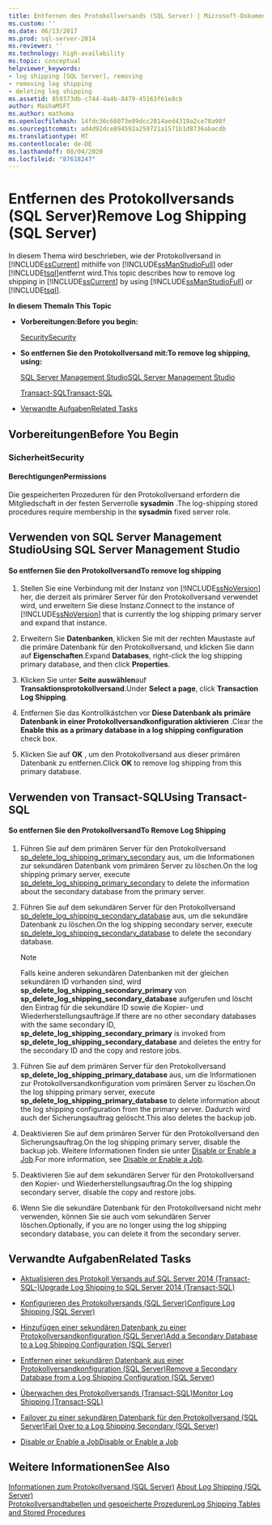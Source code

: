 ```yaml
---
title: Entfernen des Protokollversands (SQL Server) | Microsoft-Dokumentation
ms.custom: ''
ms.date: 06/13/2017
ms.prod: sql-server-2014
ms.reviewer: ''
ms.technology: high-availability
ms.topic: conceptual
helpviewer_keywords:
- log shipping [SQL Server], removing
- removing log shipping
- deleting log shipping
ms.assetid: 859373db-c744-4a4b-8479-45163f61e8cb
author: MashaMSFT
ms.author: mathoma
ms.openlocfilehash: 14fdc36c66073e89dcc2014aed4319a2ce78a98f
ms.sourcegitcommit: ad4d92dce894592a259721a1571b1d8736abacdb
ms.translationtype: MT
ms.contentlocale: de-DE
ms.lasthandoff: 08/04/2020
ms.locfileid: "87618247"
---
```

# <a name="remove-log-shipping-sql-server"></a><span data-ttu-id="35f0f-102">Entfernen des Protokollversands (SQL Server)</span><span class="sxs-lookup"><span data-stu-id="35f0f-102">Remove Log Shipping (SQL Server)</span></span>
  <span data-ttu-id="35f0f-103">In diesem Thema wird beschrieben, wie der Protokollversand in [!INCLUDE[ssCurrent](../../includes/sscurrent-md.md)] mithilfe von [!INCLUDE[ssManStudioFull](../../includes/ssmanstudiofull-md.md)] oder [!INCLUDE[tsql](../../includes/tsql-md.md)]entfernt wird.</span><span class="sxs-lookup"><span data-stu-id="35f0f-103">This topic describes how to remove log shipping in [!INCLUDE[ssCurrent](../../includes/sscurrent-md.md)] by using [!INCLUDE[ssManStudioFull](../../includes/ssmanstudiofull-md.md)] or [!INCLUDE[tsql](../../includes/tsql-md.md)].</span></span>  
  
 <span data-ttu-id="35f0f-104">**In diesem Thema**</span><span class="sxs-lookup"><span data-stu-id="35f0f-104">**In This Topic**</span></span>  
  
-   <span data-ttu-id="35f0f-105">**Vorbereitungen:**</span><span class="sxs-lookup"><span data-stu-id="35f0f-105">**Before you begin:**</span></span>  
  
     [<span data-ttu-id="35f0f-106">Security</span><span class="sxs-lookup"><span data-stu-id="35f0f-106">Security</span></span>](#Security)  
  
-   <span data-ttu-id="35f0f-107">**So entfernen Sie den Protokollversand mit:**</span><span class="sxs-lookup"><span data-stu-id="35f0f-107">**To remove log shipping, using:**</span></span>  
  
     [<span data-ttu-id="35f0f-108">SQL Server Management Studio</span><span class="sxs-lookup"><span data-stu-id="35f0f-108">SQL Server Management Studio</span></span>](#SSMSProcedure)  
  
     [<span data-ttu-id="35f0f-109">Transact-SQL</span><span class="sxs-lookup"><span data-stu-id="35f0f-109">Transact-SQL</span></span>](#TsqlProcedure)  
  
-   [<span data-ttu-id="35f0f-110">Verwandte Aufgaben</span><span class="sxs-lookup"><span data-stu-id="35f0f-110">Related Tasks</span></span>](#RelatedTasks)  
  
##  <a name="before-you-begin"></a><a name="BeforeYouBegin"></a> <span data-ttu-id="35f0f-111">Vorbereitungen</span><span class="sxs-lookup"><span data-stu-id="35f0f-111">Before You Begin</span></span>  
  
###  <a name="security"></a><a name="Security"></a> <span data-ttu-id="35f0f-112">Sicherheit</span><span class="sxs-lookup"><span data-stu-id="35f0f-112">Security</span></span>  
  
####  <a name="permissions"></a><a name="Permissions"></a> <span data-ttu-id="35f0f-113">Berechtigungen</span><span class="sxs-lookup"><span data-stu-id="35f0f-113">Permissions</span></span>  
 <span data-ttu-id="35f0f-114">Die gespeicherten Prozeduren für den Protokollversand erfordern die Mitgliedschaft in der festen Serverrolle **sysadmin** .</span><span class="sxs-lookup"><span data-stu-id="35f0f-114">The log-shipping stored procedures require membership in the **sysadmin** fixed server role.</span></span>  
  
##  <a name="using-sql-server-management-studio"></a><a name="SSMSProcedure"></a> <span data-ttu-id="35f0f-115">Verwenden von SQL Server Management Studio</span><span class="sxs-lookup"><span data-stu-id="35f0f-115">Using SQL Server Management Studio</span></span>  
  
#### <a name="to-remove-log-shipping"></a><span data-ttu-id="35f0f-116">So entfernen Sie den Protokollversand</span><span class="sxs-lookup"><span data-stu-id="35f0f-116">To remove log shipping</span></span>  
  
1.  <span data-ttu-id="35f0f-117">Stellen Sie eine Verbindung mit der Instanz von [!INCLUDE[ssNoVersion](../../includes/ssnoversion-md.md)] her, die derzeit als primärer Server für den Protokollversand verwendet wird, und erweitern Sie diese Instanz.</span><span class="sxs-lookup"><span data-stu-id="35f0f-117">Connect to the instance of [!INCLUDE[ssNoVersion](../../includes/ssnoversion-md.md)] that is currently the log shipping primary server and expand that instance.</span></span>  
  
2.  <span data-ttu-id="35f0f-118">Erweitern Sie **Datenbanken**, klicken Sie mit der rechten Maustaste auf die primäre Datenbank für den Protokollversand, und klicken Sie dann auf **Eigenschaften**.</span><span class="sxs-lookup"><span data-stu-id="35f0f-118">Expand **Databases**, right-click the log shipping primary database, and then click **Properties**.</span></span>  
  
3.  <span data-ttu-id="35f0f-119">Klicken Sie unter **Seite auswählen**auf **Transaktionsprotokollversand**.</span><span class="sxs-lookup"><span data-stu-id="35f0f-119">Under **Select a page**, click **Transaction Log Shipping**.</span></span>  
  
4.  <span data-ttu-id="35f0f-120">Entfernen Sie das Kontrollkästchen vor **Diese Datenbank als primäre Datenbank in einer Protokollversandkonfiguration aktivieren** .</span><span class="sxs-lookup"><span data-stu-id="35f0f-120">Clear the **Enable this as a primary database in a log shipping configuration** check box.</span></span>  
  
5.  <span data-ttu-id="35f0f-121">Klicken Sie auf **OK** , um den Protokollversand aus dieser primären Datenbank zu entfernen.</span><span class="sxs-lookup"><span data-stu-id="35f0f-121">Click **OK** to remove log shipping from this primary database.</span></span>  
  
##  <a name="using-transact-sql"></a><a name="TsqlProcedure"></a> <span data-ttu-id="35f0f-122">Verwenden von Transact-SQL</span><span class="sxs-lookup"><span data-stu-id="35f0f-122">Using Transact-SQL</span></span>  
  
#### <a name="to-remove-log-shipping"></a><span data-ttu-id="35f0f-123">So entfernen Sie den Protokollversand</span><span class="sxs-lookup"><span data-stu-id="35f0f-123">To Remove Log Shipping</span></span>  
  
1.  <span data-ttu-id="35f0f-124">Führen Sie auf dem primären Server für den Protokollversand [sp_delete_log_shipping_primary_secondary](/sql/relational-databases/system-stored-procedures/sp-delete-log-shipping-primary-secondary-transact-sql) aus, um die Informationen zur sekundären Datenbank vom primären Server zu löschen.</span><span class="sxs-lookup"><span data-stu-id="35f0f-124">On the log shipping primary server, execute [sp_delete_log_shipping_primary_secondary](/sql/relational-databases/system-stored-procedures/sp-delete-log-shipping-primary-secondary-transact-sql) to delete the information about the secondary database from the primary server.</span></span>  
  
2.  <span data-ttu-id="35f0f-125">Führen Sie auf dem sekundären Server für den Protokollversand [sp_delete_log_shipping_secondary_database](/sql/relational-databases/system-stored-procedures/sp-delete-log-shipping-secondary-database-transact-sql) aus, um die sekundäre Datenbank zu löschen.</span><span class="sxs-lookup"><span data-stu-id="35f0f-125">On the log shipping secondary server, execute [sp_delete_log_shipping_secondary_database](/sql/relational-databases/system-stored-procedures/sp-delete-log-shipping-secondary-database-transact-sql) to delete the secondary database.</span></span>  
  
    > [!NOTE]  
    >  <span data-ttu-id="35f0f-126">Falls keine anderen sekundären Datenbanken mit der gleichen sekundären ID vorhanden sind, wird **sp_delete_log_shipping_secondary_primary** von **sp_delete_log_shipping_secondary_database** aufgerufen und löscht den Eintrag für die sekundäre ID sowie die Kopier- und Wiederherstellungsaufträge.</span><span class="sxs-lookup"><span data-stu-id="35f0f-126">If there are no other secondary databases with the same secondary ID, **sp_delete_log_shipping_secondary_primary** is invoked from **sp_delete_log_shipping_secondary_database** and deletes the entry for the secondary ID and the copy and restore jobs.</span></span>  
  
3.  <span data-ttu-id="35f0f-127">Führen Sie auf dem primären Server für den Protokollversand **sp_delete_log_shipping_primary_database** aus, um die Informationen zur Protokollversandkonfiguration vom primären Server zu löschen.</span><span class="sxs-lookup"><span data-stu-id="35f0f-127">On the log shipping primary server, execute **sp_delete_log_shipping_primary_database** to delete information about the log shipping configuration from the primary server.</span></span> <span data-ttu-id="35f0f-128">Dadurch wird auch der Sicherungsauftrag gelöscht.</span><span class="sxs-lookup"><span data-stu-id="35f0f-128">This also deletes the backup job.</span></span>  
  
4.  <span data-ttu-id="35f0f-129">Deaktivieren Sie auf dem primären Server für den Protokollversand den Sicherungsauftrag.</span><span class="sxs-lookup"><span data-stu-id="35f0f-129">On the log shipping primary server, disable the backup job.</span></span> <span data-ttu-id="35f0f-130">Weitere Informationen finden sie unter [Disable or Enable a Job](../../ssms/agent/disable-or-enable-a-job.md).</span><span class="sxs-lookup"><span data-stu-id="35f0f-130">For more information, see [Disable or Enable a Job](../../ssms/agent/disable-or-enable-a-job.md).</span></span>  
  
5.  <span data-ttu-id="35f0f-131">Deaktivieren Sie auf dem sekundären Server für den Protokollversand den Kopier- und Wiederherstellungsauftrag.</span><span class="sxs-lookup"><span data-stu-id="35f0f-131">On the log shipping secondary server, disable the copy and restore jobs.</span></span>  
  
6.  <span data-ttu-id="35f0f-132">Wenn Sie die sekundäre Datenbank für den Protokollversand nicht mehr verwenden, können Sie sie auch vom sekundären Server löschen.</span><span class="sxs-lookup"><span data-stu-id="35f0f-132">Optionally, if you are no longer using the log shipping secondary database, you can delete it from the secondary server.</span></span>  
  
##  <a name="related-tasks"></a><a name="RelatedTasks"></a> <span data-ttu-id="35f0f-133">Verwandte Aufgaben</span><span class="sxs-lookup"><span data-stu-id="35f0f-133">Related Tasks</span></span>  
  
-   [<span data-ttu-id="35f0f-134">Aktualisieren des Protokoll Versands auf SQL Server 2014 &#40;Transact-SQL-&#41;</span><span class="sxs-lookup"><span data-stu-id="35f0f-134">Upgrade Log Shipping to SQL Server 2014 &#40;Transact-SQL&#41;</span></span>](upgrading-log-shipping-to-sql-server-2016-transact-sql.md)  
  
-   [<span data-ttu-id="35f0f-135">Konfigurieren des Protokollversands &#40;SQL Server&#41;</span><span class="sxs-lookup"><span data-stu-id="35f0f-135">Configure Log Shipping &#40;SQL Server&#41;</span></span>](configure-log-shipping-sql-server.md)  
  
-   [<span data-ttu-id="35f0f-136">Hinzufügen einer sekundären Datenbank zu einer Protokollversandkonfiguration &#40;SQL Server&#41;</span><span class="sxs-lookup"><span data-stu-id="35f0f-136">Add a Secondary Database to a Log Shipping Configuration &#40;SQL Server&#41;</span></span>](add-a-secondary-database-to-a-log-shipping-configuration-sql-server.md)  
  
-   [<span data-ttu-id="35f0f-137">Entfernen einer sekundären Datenbank aus einer Protokollversandkonfiguration &#40;SQL Server&#41;</span><span class="sxs-lookup"><span data-stu-id="35f0f-137">Remove a Secondary Database from a Log Shipping Configuration &#40;SQL Server&#41;</span></span>](remove-a-secondary-database-from-a-log-shipping-configuration-sql-server.md)  
  
-   [<span data-ttu-id="35f0f-138">Überwachen des Protokollversands &#40;Transact-SQL&#41;</span><span class="sxs-lookup"><span data-stu-id="35f0f-138">Monitor Log Shipping &#40;Transact-SQL&#41;</span></span>](monitor-log-shipping-transact-sql.md)  
  
-   [<span data-ttu-id="35f0f-139">Failover zu einer sekundären Datenbank für den Protokollversand &#40;SQL Server&#41;</span><span class="sxs-lookup"><span data-stu-id="35f0f-139">Fail Over to a Log Shipping Secondary &#40;SQL Server&#41;</span></span>](fail-over-to-a-log-shipping-secondary-sql-server.md)  
  
-   [<span data-ttu-id="35f0f-140">Disable or Enable a Job</span><span class="sxs-lookup"><span data-stu-id="35f0f-140">Disable or Enable a Job</span></span>](../../ssms/agent/disable-or-enable-a-job.md)  
  
## <a name="see-also"></a><span data-ttu-id="35f0f-141">Weitere Informationen</span><span class="sxs-lookup"><span data-stu-id="35f0f-141">See Also</span></span>  
 <span data-ttu-id="35f0f-142">[Informationen zum Protokollversand &#40;SQL Server&#41;](about-log-shipping-sql-server.md) </span><span class="sxs-lookup"><span data-stu-id="35f0f-142">[About Log Shipping &#40;SQL Server&#41;](about-log-shipping-sql-server.md) </span></span>  
 [<span data-ttu-id="35f0f-143">Protokollversandtabellen und gespeicherte Prozeduren</span><span class="sxs-lookup"><span data-stu-id="35f0f-143">Log Shipping Tables and Stored Procedures</span></span>](log-shipping-tables-and-stored-procedures.md)  
  
  
